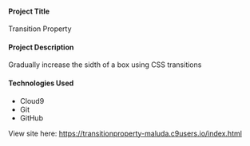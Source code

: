#### Project Title
Transition Property

#### Project Description
Gradually increase the sidth of a box using CSS transitions

#### Technologies Used
- Cloud9
- Git
- GitHub

View site here: https://transitionproperty-maluda.c9users.io/index.html